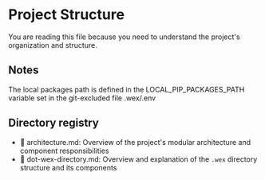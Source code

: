 # Project Structure

You are reading this file because you need to understand the project's organization and structure.

## Notes

The local packages path is defined in the LOCAL_PIP_PACKAGES_PATH variable set in the git-excluded file .wex/.env 

## Directory registry

- 📄 architecture.md: Overview of the project's modular architecture and component responsibilities
- 📄 dot-wex-directory.md: Overview and explanation of the `.wex` directory structure and its components

